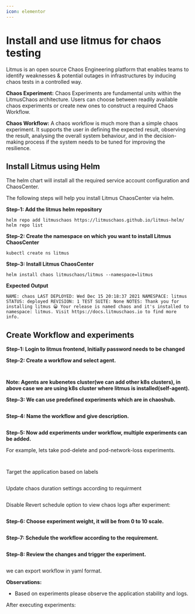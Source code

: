 ```yaml
---
icon: elementor
---
```


# Install and use litmus for chaos testing

Litmus is an open source Chaos Engineering platform that enables teams to identify weaknesses & potential outages in infrastructures by inducing chaos tests in a controlled way.

**Chaos Experiment:** Chaos Experiments are fundamental units within the LitmusChaos architecture. Users can choose between readily available chaos experiments or create new ones to construct a required Chaos Workflow.

**Chaos Workflow:** A chaos workflow is much more than a simple chaos experiment. It supports the user in defining the expected result, observing the result, analysing the overall system behaviour, and in the decision-making process if the system needs to be tuned for improving the resilience.

## Install Litmus using Helm <a href="#install-litmus-using-helm" id="install-litmus-using-helm"></a>

The helm chart will install all the required service account configuration and ChaosCenter.

The following steps will help you install Litmus ChaosCenter via helm.

**Step-1: Add the litmus helm repository**

`helm repo add litmuschaos https://litmuschaos.github.io/litmus-helm/ helm repo list`

**Step-2: Create the namespace on which you want to install Litmus ChaosCenter**

`kubectl create ns litmus`

**Step-3: Install Litmus ChaosCenter**

`helm install chaos litmuschaos/litmus --namespace=litmus`

**Expected Output**

`NAME: chaos LAST DEPLOYED: Wed Dec 15 20:18:37 2021 NAMESPACE: litmus STATUS: deployed REVISION: 1 TEST SUITE: None NOTES: Thank you for installing litmus 😀 Your release is named chaos and it's installed to namespace: litmus. Visit https://docs.litmuschaos.io to find more info.`

## Create Workflow and experiments <a href="#create-workflow-and-experiments" id="create-workflow-and-experiments"></a>

**Step-1: Login to litmus frontend, Initially password needs to be changed**

**Step-2: Create a workflow and select agent.**



<figure><img src="../../../../../.gitbook/assets/image-20211228-084822.png" alt=""><figcaption></figcaption></figure>



<figure><img src="../../../../../.gitbook/assets/image-20211228-084307.png" alt=""><figcaption></figcaption></figure>

**Note: Agents are kubenetes cluster(we can add other k8s clusters), in above case we are using k8s cluster where litmus is installed(self-agent).**

**Step-3: We can use predefined experiments which are in chaoshub.**



<figure><img src="../../../../../.gitbook/assets/image-20211228-084638.png" alt=""><figcaption></figcaption></figure>

**Step-4: Name the workflow and give description.**



<figure><img src="../../../../../.gitbook/assets/image-20211228-085019.png" alt=""><figcaption></figcaption></figure>

**Step-5: Now add experiments under workflow, multiple experiments can be added.**

For example, lets take pod-delete and pod-network-loss experiments.



<figure><img src="../../../../../.gitbook/assets/image-20211228-085219.png" alt=""><figcaption></figcaption></figure>



<figure><img src="../../../../../.gitbook/assets/image-20211228-085441.png" alt=""><figcaption></figcaption></figure>

Target the application based on labels



<figure><img src="../../../../../.gitbook/assets/image-20211228-085601.png" alt=""><figcaption></figcaption></figure>

Update chaos duration settings according to requirment



<figure><img src="../../../../../.gitbook/assets/image-20211228-085656.png" alt=""><figcaption></figcaption></figure>

Disable Revert schedule option to view chaos logs after experiment:

<figure><img src="../../../../../.gitbook/assets/image-20211228-085803.png" alt=""><figcaption></figcaption></figure>

**Step-6: Choose experiment weight, it will be from 0 to 10 scale.**



<figure><img src="../../../../../.gitbook/assets/image-20211228-085935.png" alt=""><figcaption></figcaption></figure>

**Step-7: Schedule the workflow according to the requirement.**



<figure><img src="../../../../../.gitbook/assets/image-20211228-090143.png" alt=""><figcaption></figcaption></figure>

**Step-8: Review the changes and trigger the experiment.**



<figure><img src="../../../../../.gitbook/assets/image-20211228-090357.png" alt=""><figcaption></figcaption></figure>

we can export workflow in yaml format.

**Observations:**

* Based on experiments please observe the application stability and logs.

After executing experiments:



<figure><img src="../../../../../.gitbook/assets/image-20211228-130258.png" alt=""><figcaption></figcaption></figure>
